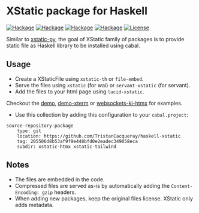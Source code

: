 # XStatic package for Haskell

[![Hackage](https://img.shields.io/hackage/v/xstatic.svg?logo=haskell&label=xstatic)](https://hackage.haskell.org/package/xstatic)
[![Hackage](https://img.shields.io/hackage/v/xstatic-th.svg?logo=haskell&label=xstatic-th)](https://hackage.haskell.org/package/xstatic-th)
[![Hackage](https://img.shields.io/hackage/v/servant-xstatic.svg?logo=haskell&label=servant-xstatic)](https://hackage.haskell.org/package/servant-xstatic)
[![Hackage](https://img.shields.io/hackage/v/lucid-xstatic.svg?logo=haskell&label=lucid-xstatic)](https://hackage.haskell.org/package/lucid-xstatic)
[![License](https://img.shields.io/badge/License-BSD_3--Clause-blue.svg)](./xstatic/LICENSE)

Similar to [xstatic-py](https://github.com/xstatic-py/xstatic),
the goal of XStatic family of packages is to provide static file
as Haskell library to be installed using cabal.

## Usage

- Create a XStaticFile using `xstatic-th` or `file-embed`.
- Serve the files using `xstatic` (for wai) or `servant-xstatic` (for servant).
- Add the files to your html page using `lucid-xstatic`.

Checkout the [demo](./demo-xstatic), [demo-xterm](./demo-xterm) or [websockets-ki-htmx](./demo-websockets-ki-htmx) for examples.

- Use this collection by adding this configuration to your `cabal.project`:

```
source-repository-package
    type: git
    location: https://github.com/TristanCacqueray/haskell-xstatic
    tag: 205506d8b53af9f9e448bfd0e2eadec349058eca
    subdir: xstatic-htmx xstatic-tailwind
```

## Notes

- The files are embedded in the code.
- Compressed files are served as-is by automatically adding the `Content-Encoding: gzip` headers.
- When adding new packages, keep the original files license. XStatic only adds metadata.
